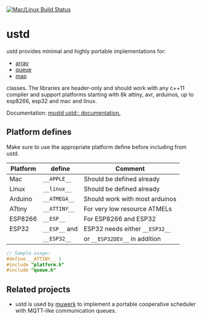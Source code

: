 [![Mac/Linux Build Status](https://travis-ci.org/muwerk/ustd.svg?branch=master)](https://travis-ci.org/muwerk/ustd)

# ustd

ustd provides minimal and highly portable implementations for:

* [array](https://muwerk.github.io/ustd/docs/classustd_1_1array.html)
* [queue](https://muwerk.github.io/ustd/docs/classustd_1_1queue.html)
* [map](https://muwerk.github.io/ustd/docs/classustd_1_1map.html)

classes. The libraries are header-only and should work with any c++11 compiler and support platforms starting with 8k attiny, avr, arduinos, up to esp8266, esp32 and mac and linux.

Documentation: [mustd ustd:: documentation.](https://muwerk.github.io/ustd/docs/index.html)

## Platform defines

Make sure to use the appropriate platform define before including from ustd.

| Platform   | define      | Comment                        |
|------------|-------------|--------------------------------|
| Mac        | `__APPLE__`   | Should be defined already      |
| Linux      | `__linux__`   | Should be defined already      |
| Arduino    | `__ATMEGA__`  | Should work with most arduinos |
| ATtiny     | `__ATTINY__`  | For very low resource ATMELs   |
| ESP8266    | `__ESP__`     | For ESP8266 and ESP32          |
| ESP32      | `__ESP__` and | ESP32 needs either `__ESP32__` |
|            | `__ESP32__`   | or `__ESP32DEV__` in addition  |

```c++
// Sample usage:
#define __ATTINY__ 1
#include "platform.h"
#include "queue.h"
```

## Related projects

* ustd is used by [muwerk](https://github.com/muwerk/muwerk) to implement a portable cooperative scheduler with MQTT-like communication queues.
